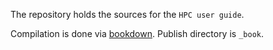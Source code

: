 The repository holds the sources for the `HPC user guide`.

Compilation is done via [bookdown](https://github.com/rstudio/bookdown).
Publish directory is `_book`.
